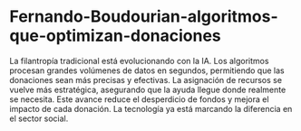 # Fernando-Boudourian-algoritmos-que-optimizan-donaciones
La filantropía tradicional está evolucionando con la IA. Los algoritmos procesan grandes volúmenes de datos en segundos, permitiendo que las donaciones sean más precisas y efectivas. La asignación de recursos se vuelve más estratégica, asegurando que la ayuda llegue donde realmente se necesita. Este avance reduce el desperdicio de fondos y mejora el impacto de cada donación. La tecnología ya está marcando la diferencia en el sector social. 
